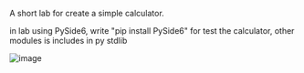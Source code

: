 A short lab for create a simple calculator.

in lab using PySide6, write "pip install PySide6" for test the calculator, other modules is includes in py stdlib 

![image](https://user-images.githubusercontent.com/81926456/195441518-02bba5b4-3e07-4fe6-8eef-f8f109ad5a5e.png)

